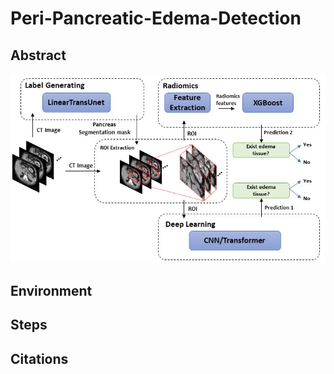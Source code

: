 # Peri-Pancreatic-Edema-Detection

## Abstract
![Workflow](https://github.com/NUBagciLab/Peri-Pancreatic-Edema-Detection/blob/main/Fig1.jpg)

## Environment

## Steps

## Citations
